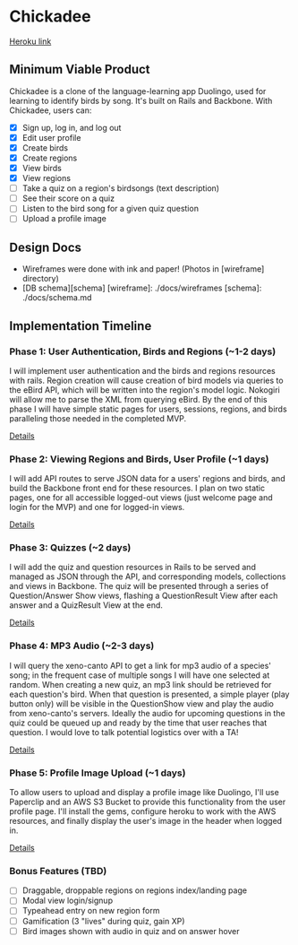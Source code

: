 # Chickadee

[Heroku link][heroku]

[heroku]: https://chickadee.herokuapp.com/

## Minimum Viable Product
Chickadee is a clone of the language-learning app Duolingo, used for learning to identify birds by song. It's built on Rails and Backbone.  With Chickadee, users can:
- [X] Sign up, log in, and log out
- [X] Edit user profile
- [X] Create birds
- [X] Create regions
- [X] View birds
- [X] View regions
- [ ] Take a quiz on a region's birdsongs (text description)
- [ ] See their score on a quiz
- [ ] Listen to the bird song for a given quiz question
- [ ] Upload a profile image

## Design Docs
* Wireframes were done with ink and paper! (Photos in [wireframe] directory)
* [DB schema][schema]
[wireframe]: ./docs/wireframes
[schema]: ./docs/schema.md

## Implementation Timeline

### Phase 1: User Authentication, Birds and Regions (~1-2 days)
I will implement user authentication and the birds and regions resources with rails. Region creation will cause creation of bird models via queries to the eBird API, which will be written into the region's model logic. Nokogiri will allow me to parse the XML from querying eBird. By the end of this phase I will have simple static pages for users, sessions, regions, and birds paralleling those needed in the completed MVP.

[Details][phase-one]

### Phase 2: Viewing Regions and Birds, User Profile (~1 days)
I will add API routes to serve JSON data for a users' regions and birds, and build the Backbone front end for these resources. I plan on two static pages, one for all accessible logged-out views (just welcome page and login for the MVP) and one for logged-in views.

[Details][phase-two]

### Phase 3: Quizzes (~2 days)
I will add the quiz and question resources in Rails to be served and managed as JSON through the API, and corresponding models, collections and views in Backbone. The quiz will be presented through a series of Question/Answer Show views, flashing a QuestionResult View after each answer and a QuizResult View at the end.

[Details][phase-three]

### Phase 4: MP3 Audio (~2-3 days)
I will query the xeno-canto API to get a link for mp3 audio of a species' song; in the frequent case of multiple songs I will have one selected at random. When creating a new quiz, an mp3 link should be retrieved for each question's bird. When that question is presented, a simple player (play button only) will be visible in the QuestionShow view and play the audio from xeno-canto's servers. Ideally the audio for upcoming questions in the quiz could be queued up and ready by the time that user reaches that question. I would love to talk potential logistics over with a TA!

[Details][phase-four]

### Phase 5: Profile Image Upload (~1 days)
To allow users to upload and display a profile image like Duolingo, I'll use Paperclip and an AWS S3 Bucket to provide this functionality from the user profile page. I'll install the gems, configure heroku to work with the AWS resources, and finally display the user's image in the header when logged in.

[Details][phase-five]

### Bonus Features (TBD)
- [ ] Draggable, droppable regions on regions index/landing page
- [ ] Modal view login/signup
- [ ] Typeahead entry on new region form
- [ ] Gamification (3 "lives" during quiz, gain XP)
- [ ] Bird images shown with audio in quiz and on answer hover

[phase-one]: ./docs/phases/phase1.md
[phase-two]: ./docs/phases/phase2.md
[phase-three]: ./docs/phases/phase3.md
[phase-four]: ./docs/phases/phase4.md
[phase-five]: ./docs/phases/phase5.md
